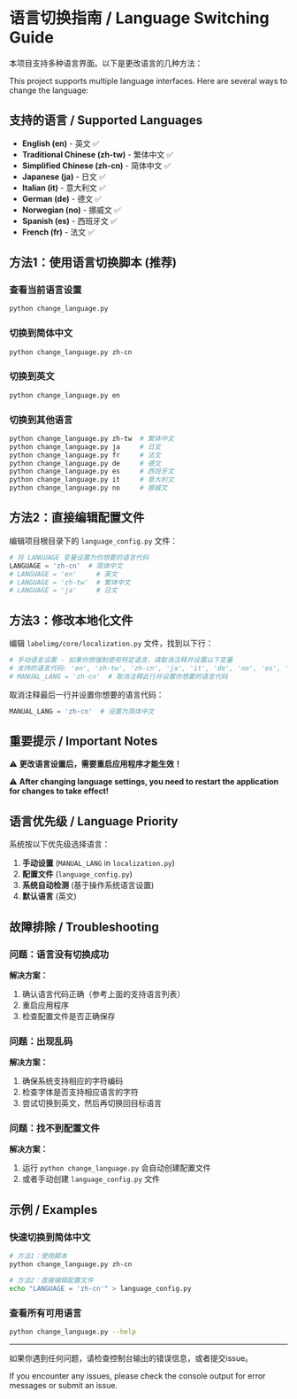 # 语言切换指南 / Language Switching Guide

本项目支持多种语言界面。以下是更改语言的几种方法：

This project supports multiple language interfaces. Here are several ways to change the language:

## 支持的语言 / Supported Languages

- **English (en)** - 英文 ✅
- **Traditional Chinese (zh-tw)** - 繁体中文 ✅
- **Simplified Chinese (zh-cn)** - 简体中文 ✅
- **Japanese (ja)** - 日文 ✅
- **Italian (it)** - 意大利文 ✅
- **German (de)** - 德文 ✅
- **Norwegian (no)** - 挪威文 ✅
- **Spanish (es)** - 西班牙文 ✅
- **French (fr)** - 法文 ✅

## 方法1：使用语言切换脚本 (推荐)

### 查看当前语言设置
```bash
python change_language.py
```

### 切换到简体中文
```bash
python change_language.py zh-cn
```

### 切换到英文
```bash
python change_language.py en
```

### 切换到其他语言
```bash
python change_language.py zh-tw  # 繁体中文
python change_language.py ja     # 日文
python change_language.py fr     # 法文
python change_language.py de     # 德文
python change_language.py es     # 西班牙文
python change_language.py it     # 意大利文
python change_language.py no     # 挪威文
```

## 方法2：直接编辑配置文件

编辑项目根目录下的 `language_config.py` 文件：

```python
# 将 LANGUAGE 变量设置为你想要的语言代码
LANGUAGE = 'zh-cn'  # 简体中文
# LANGUAGE = 'en'     # 英文
# LANGUAGE = 'zh-tw'  # 繁体中文
# LANGUAGE = 'ja'     # 日文
```

## 方法3：修改本地化文件

编辑 `labelimg/core/localization.py` 文件，找到以下行：

```python
# 手动语言设置 - 如果你想强制使用特定语言，请取消注释并设置以下变量
# 支持的语言代码: 'en', 'zh-tw', 'zh-cn', 'ja', 'it', 'de', 'no', 'es', 'fr'
# MANUAL_LANG = 'zh-cn'  # 取消注释此行并设置你想要的语言代码
```

取消注释最后一行并设置你想要的语言代码：

```python
MANUAL_LANG = 'zh-cn'  # 设置为简体中文
```

## 重要提示 / Important Notes

⚠️ **更改语言设置后，需要重启应用程序才能生效！**

⚠️ **After changing language settings, you need to restart the application for changes to take effect!**

## 语言优先级 / Language Priority

系统按以下优先级选择语言：

1. **手动设置** (`MANUAL_LANG` in `localization.py`)
2. **配置文件** (`language_config.py`)
3. **系统自动检测** (基于操作系统语言设置)
4. **默认语言** (英文)

## 故障排除 / Troubleshooting

### 问题：语言没有切换成功
**解决方案：**
1. 确认语言代码正确（参考上面的支持语言列表）
2. 重启应用程序
3. 检查配置文件是否正确保存

### 问题：出现乱码
**解决方案：**
1. 确保系统支持相应的字符编码
2. 检查字体是否支持相应语言的字符
3. 尝试切换到英文，然后再切换回目标语言

### 问题：找不到配置文件
**解决方案：**
1. 运行 `python change_language.py` 会自动创建配置文件
2. 或者手动创建 `language_config.py` 文件

## 示例 / Examples

### 快速切换到简体中文
```bash
# 方法1：使用脚本
python change_language.py zh-cn

# 方法2：直接编辑配置文件
echo "LANGUAGE = 'zh-cn'" > language_config.py
```

### 查看所有可用语言
```bash
python change_language.py --help
```

---

如果你遇到任何问题，请检查控制台输出的错误信息，或者提交issue。

If you encounter any issues, please check the console output for error messages or submit an issue. 